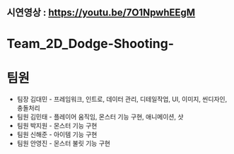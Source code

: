 ## 시연영상 : https://youtu.be/7O1NpwhEEgM


# Team_2D_Dodge-Shooting-


# 팀원
- 팀장 김대민 - 프레임워크, 인트로, 데이터 관리, 디테일작업, UI, 이미지, 씬디자인, 충돌처리
- 팀원 김민태 - 플레이어 움직임, 몬스터 기능 구현, 애니메이션, 샷
- 팀원 박지원 - 몬스터 기능 구현
- 팀원 신해준 - 아이템 기능 구현
- 팀원 안영진 - 몬스터 불릿 기능 구현

  
